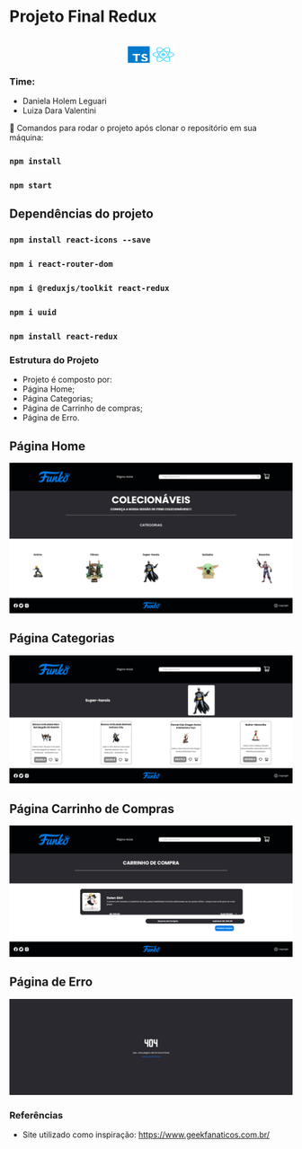# Projeto Final Redux

</div>
  <div align="center" style="display: inline_block"><br>
  <img align="center" alt="Dani-Ts" height="30" width="40" src="https://raw.githubusercontent.com/devicons/devicon/master/icons/typescript/typescript-plain.svg">
  <img align="center" alt="Dani-React" height="30" width="40" src="https://raw.githubusercontent.com/devicons/devicon/master/icons/react/react-original.svg">
</div>

### Time:
- Daniela Holem Leguari
- Luiza Dara Valentini


📌 Comandos para rodar o projeto após clonar o repositório em sua máquina:

### `npm install`

### `npm start`

## Dependências do projeto

### `npm install react-icons --save`

### `npm i react-router-dom`

### `npm i @reduxjs/toolkit react-redux`

### `npm i uuid`

### `npm install react-redux`

### Estrutura do Projeto

- Projeto é composto por:
- Página Home;
- Página Categorias;
- Página de Carrinho de compras;
- Página de Erro.

## Página Home


![](./imagens/pagina-home.png)


## Página Categorias


![](./imagens/categorias.png)


## Página Carrinho de Compras


![](./imagens/carrinho.png)


## Página de Erro


![](./imagens/erro.png)



### Referências
-  Site utilizado como inspiração:
https://www.geekfanaticos.com.br/
